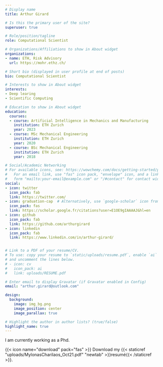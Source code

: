 ```yaml
---
# Display name
title: Arthur Girard

# Is this the primary user of the site?
superuser: true

# Role/position/tagline
role: Computational Scientist 

# Organizations/Affiliations to show in About widget
organizations:
- name: ETH, Risk Advisory
  url: https://mohr.ethz.ch/

# Short bio (displayed in user profile at end of posts)
bio: Computational Scientist

# Interests to show in About widget
interests:
- Deep learing
- Scientific Computing

# Education to show in About widget
education:
  courses:
  - course: Artificial Intelligence in Mechanics and Manufacturing
    institution: ETH Zurich
    year: 2023 
  - course: MSc Mechanical Engineering
    institution: ETH Zurich
    year: 2020
  - course: BSc Mechanical Engineering
    institution: ETH Zurich
    year: 2018

# Social/Academic Networking
# For available icons, see: https://wowchemy.com/docs/getting-started/page-builder/#icons
#   For an email link, use "fas" icon pack, "envelope" icon, and a link in the
#   form "mailto:your-email@example.com" or "/#contact" for contact widget.
social:
- icon: twitter
  icon_pack: fab
  link: https://twitter.com/
- icon: graduation-cap  # Alternatively, use `google-scholar` icon from `ai` icon pack
  icon_pack: fas
  link: https://scholar.google.fr/citations?user=E1OE9gIAAAAJ&hl=en
- icon: github
  icon_pack: fab
  link: https://github.com/arthurgirard
- icon: linkedin
  icon_pack: fab
  link: https://www.linkedin.com/in/arthur-girard/


# Link to a PDF of your resume/CV.
# To use: copy your resume to `static/uploads/resume.pdf`, enable `ai` icons in `params.toml`, 
# and uncomment the lines below.
# - icon: cv
#   icon_pack: ai
#   link: uploads/RESUME.pdf

# Enter email to display Gravatar (if Gravatar enabled in Config)
email: "arthur.girard@outlook.com"

design:
  background: 
    image: img_bg.png
    image_position: center
    image_parallax: true

# Highlight the author in author lists? (true/false)
highlight_name: true
---
```


I am currently working as a Phd.

{{< icon name="download" pack="fas" >}} Download my {{< staticref "uploads/MylonasCharilaos_Oct21.pdf" "newtab" >}}resumé{{< /staticref >}}.

